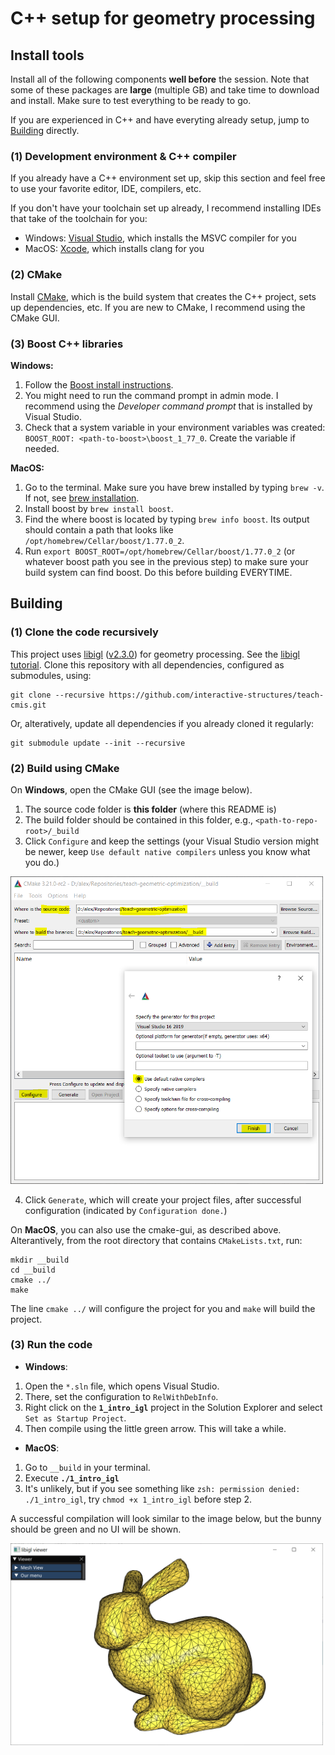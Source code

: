 # C++ setup for geometry processing


## Install tools
Install all of the following components **well before** the session. Note that some of these packages are **large** (multiple GB) and take time to download and install. Make sure to test everything to be ready to go.

If you are experienced in C++ and have everyting already setup, jump to [Building](#building) directly.

### (1) Development environment & C++ compiler
If you already have a C++ environment set up, skip this section and feel free to use your favorite editor, IDE, compilers, etc.  

If you don't have your toolchain set up already, I recommend installing IDEs that take of the toolchain for you:
* Windows: [Visual Studio](https://visualstudio.microsoft.com/vs/community/), which installs the MSVC compiler for you
* MacOS: [Xcode](https://developer.apple.com/xcode/), which installs clang for you

### (2) CMake
Install [CMake](https://cmake.org/download/), which is the build system that creates the C++ project, sets up dependencies, etc. If you are new to CMake, I recommend using the CMake GUI.

### (3) Boost C++ libraries
**Windows:**
1. Follow the [Boost install instructions](https://robots.uc3m.es/installation-guides/install-boost.html#install-boost-windows).
2. You might need to run the command prompt in admin mode. I recommend using the *Developer command prompt* that is installed by Visual Studio.
3. Check that a system variable in your environment variables was created: `BOOST_ROOT: <path-to-boost>\boost_1_77_0`. Create the variable if needed.

**MacOS:** 
1. Go to the terminal. Make sure you have brew installed by typing `brew -v`. If not, see [brew installation](https://docs.brew.sh/Installation).
2. Install boost by `brew install boost`.
3. Find the where boost is located by typing `brew info boost`. Its output should contain a path that looks like `/opt/homebrew/Cellar/boost/1.77.0_2`.
4. Run `export BOOST_ROOT=/opt/homebrew/Cellar/boost/1.77.0_2` (or whatever boost path you see in the previous step) to make sure your build system can find boost. Do this before building EVERYTIME.

## Building

### (1) Clone the code **recursively**

This project uses [libigl](https://github.com/libigl/libigl) ([v2.3.0](https://github.com/libigl/libigl/releases/tag/v2.3.0)) for geometry processing. See the [libigl tutorial](https://libigl.github.io/tutorial/).
Clone this repository with all dependencies, configured as submodules, using:
```
git clone --recursive https://github.com/interactive-structures/teach-cmis.git
```

Or, alteratively, update all dependencies if you already cloned it regularly:
```
git submodule update --init --recursive
```

### (2) Build using CMake
On **Windows**, open the CMake GUI (see the image below). 
1. The source code folder is **this folder** (where this README is)  
2. The build folder should be contained in this folder, e.g., `<path-to-repo-root>/_build`
3. Click `Configure` and keep the settings (your Visual Studio version might be newer, keep `Use default native compilers` unless you know what you do.)

<img src="./_instructions/cmake-gui-initial-config.PNG" width="500"/>

<!-- 4. At the end of the output `Configuration done.`  -->
4. Click `Generate`, which will create your project files, after successful configuration (indicated by `Configuration done.`)


On **MacOS**, you can also use the cmake-gui, as described above. Alterantively, from the root directory that contains `CMakeLists.txt`, run:

```
mkdir __build
cd __build
cmake ../
make
```

<!-- There are some warnings due to changes in the build system of libigl. It still works. After running cmake, the output should be `Configuring done`. -->

The line `cmake ../` will configure the project for you and `make` will build the project. 

<!--
Here is how your folder should look like after successful building: 
<img src="./_instructions/macos-folder-afterbuilding.png" width="250"/>
-->


### (3) Run the code

* **Windows**:
1. Open the `*.sln` file, which opens Visual Studio.
2. There, set the configuration to `RelWithDebInfo`.
3. Right click on the **`1_intro_igl`** project in the Solution Explorer and select `Set as Startup Project`.
4. Then compile using the little green arrow. This will take a while.

* **MacOS**:
1. Go to `__build` in your terminal.
2. Execute **`./1_intro_igl`**
3. It's unlikely, but if you see something like `zsh: permission denied: ./1_intro_igl`, try `chmod +x 1_intro_igl` before step 2.

A successful compilation will look similar to the image below, but the bunny should be green and no UI will be shown.

<img src="./_instructions/result.PNG" width="500"/>

<!--
Point submodule to a commit (tag) 
https://stackoverflow.com/questions/1777854/how-can-i-specify-a-branch-tag-when-adding-a-git-submodule

1) add submodule:

git submodule add <URL> <path>
example: git submodule add https://github.com/libigl/libigl.git ./dependencies/libigl


2) from the submodule directory, checkout the tag/commit we should track. Note it is not encoded explicitly but apparently is tracked by the main project's git config. I haven't tested if this is true.

cd <submodule_directory>
git checkout tags/<tagname> -b <tagname>-branch

example: 
cd ./dependencies/libigl
git checkout tags/v2.3.0 -b v2.3.0-branch


This switches to the tag commit and creates a new branch of that commit
-->